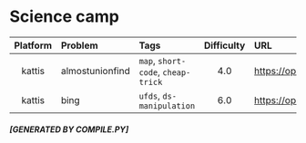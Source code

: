 # Science camp
|Platform | Problem | Tags | Difficulty | URL |
| :-: | :-- | :-- | :-: | :-- |
| kattis | almostunionfind | `map`, `short-code`, `cheap-trick` | 4.0 | https://open.kattis.com/problems/almostunionfind |
| kattis | bing | `ufds`, `ds-manipulation` | 6.0 | https://open.kattis.com/problems/bing |
##### [GENERATED BY COMPILE.PY]
